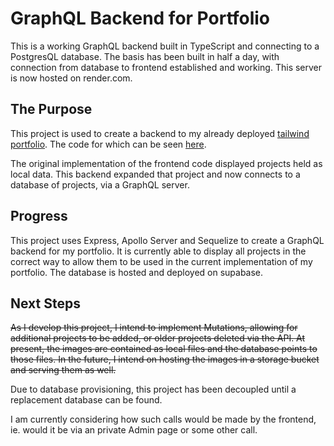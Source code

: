 # GraphQL Backend for Portfolio

This is a working GraphQL backend built in TypeScript and connecting to a PostgresQL database. The basis has been built in half a day, with connection from database to frontend established and working. This server is now hosted on render.com.

## The Purpose

This project is used to create a backend to my already deployed [tailwind portfolio](https://next-portfolio-cyan-nine.vercel.app/). The code for which can be seen [here](https://github.com/SMooreSwe/TailwindPortfolio). 

The original implementation of the frontend code displayed projects held as local data. This backend expanded that project and now connects to a database of projects, via a GraphQL server.

## Progress

This project uses Express, Apollo Server and Sequelize to create a GraphQL backend for my portfolio. It is currently able to display all projects in the correct way to allow them to be used in the current implementation of my portfolio. The database is hosted and deployed on supabase.

## Next Steps

~~As I develop this project, I intend to implement Mutations, allowing for additional projects to be added, or older projects deleted via the API. At present, the images are contained as local files and the database points to those files. In the future, I intend on hosting the images in a storage bucket and serving them as well.~~

Due to database provisioning, this project has been decoupled until a replacement database can be found.

I am currently considering how such calls would be made by the frontend, ie. would it be via an private Admin page or some other call. 
